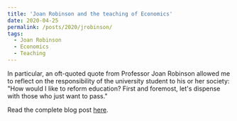 ```yaml
---
title: 'Joan Robinson and the teaching of Economics'
date: 2020-04-25
permalink: /posts/2020/jrobinson/
tags:
  - Joan Robinson
  - Economics
  - Teaching
---
```


In particular, an oft-quoted quote from Professor Joan Robinson allowed me to reflect on the responsibility of the university student to his or her society: "How would I like to reform education? First and foremost, let's dispense with those who just want to pass."

Read the complete blog post [here](https://larotondablog.wixsite.com/larotonda/post/joan-robinson-y-la-ense%C3%B1anza-de-la-econom%C3%ADa).